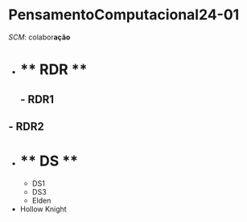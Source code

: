 # PensamentoComputacional24-01


*SCM*: colabor**ação**

- # ** RDR **
  ## - RDR1
 ## - RDR2
- # ** DS **
  - DS1
  - DS3
  - Elden
- Hollow Knight 
